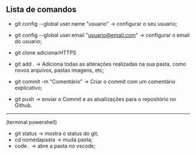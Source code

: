 ## Lista de comandos

- git config --global user.name "usuario" -> configurar o seu usuario;

- git config --global user.email "usuario@email.com" -> configurar o email do usuario;

- git clone adicionarHTTPS

- git add . -> Adiciona todas as alterações realizadas na sua pasta, como novos arquivos, pastas imagens, etc;

- git commit -m "Comentário" -> Criar o commit com um comentário explicativo;

- git push -> enviar o Commit e as atualizações para o repositório no Github.

-----
(terminal powershell)

- git status -> mostra o status do git;
- cd nomedapasta -> muda pasta;
- code . -> abre a pasta no vscode;
